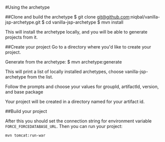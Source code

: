 #Using the archetype

##Clone and build the archetype
    $ git clone git@github.com:niqbal/vanilla-jsp-archetype.git
    $ cd vanilla-jsp-archetype
    $ mvn install

This will install the archetype locally, and you will be able to generate projects from it. 

##Create your project
Go to a directory where you'd like to create your project.

Generate from the archetype:
    $ mvn archetype:generate 

This will print a list of locally installed archetypes, choose vanilla-jsp-archetype from the list.

Follow the prompts and choose your values for groupId, artifactId, version, and base package

Your project will be created in a directory named for your artifact id. 

##Build your project

After this you should set the connection string for environment variable `FORCE_FORCEDATABASE_URL`. 
Then you can run your project:
    
    mvn tomcat:run-war

